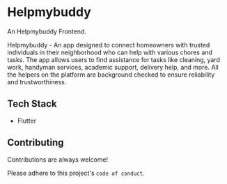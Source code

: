 # Helpmybuddy

An Helpmybuddy Frontend.

Helpmybuddy - An app designed to connect homeowners with trusted individuals in their neighborhood who can help with various chores and tasks. The app allows users to find assistance for tasks like cleaning, yard work, handyman services, academic support, delivery help, and more. All the helpers on the platform are background checked to ensure reliability and trustworthiness.

## Tech Stack

- Flutter

## Contributing

Contributions are always welcome!

Please adhere to this project's `code of conduct`.
